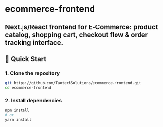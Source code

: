 # ecommerce-frontend
Next.js/React frontend for E‑Commerce: product catalog, shopping cart, checkout flow &amp; order tracking interface.
---

## 🚀 Quick Start

### 1. Clone the repository
```bash
git https://github.com/TaotechSolutions/ecommerce-frontend.git
cd ecommerce-frontend
```
### 2. Install dependencies
```bash
npm install
# or
yarn install
```
